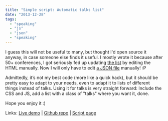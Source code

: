 ```yaml
---
title: "Simple script: Automatic talks list"
date: "2013-12-28"
tags:
  - "speaking"
  - "js"
  - "json"
  - "speaking"
---
```


I guess this will not be useful to many, but thought I'd open source it anyway, in case someone else finds it useful. I mostly wrote it because after 50+ conferences, I got seriously fed up updating [the list](http://lea.verou.me/speaking) by editing the HTML manually. Now I will only have to edit [a JSON file](http://leaverou.github.io/talks/talks.json) manually! :P

Admittedly, it’s not my best code (more like a quick hack), but it should be pretty easy to adapt to your needs, even to adapt it to lists of different things instead of talks. Using it for talks is very straight forward: Include the CSS and JS, add a list with a class of "talks" where you want it, done.

Hope you enjoy it :)

Links: [Live demo](http://lea.verou.me/speaking/) | [Github repo](https://github.com/LeaVerou/talks) | [Script page](http://leaverou.github.io/talks/)
